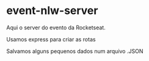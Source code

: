 # event-nlw-server

Aqui o server do evento da Rocketseat.

Usamos express para criar as rotas

Salvamos alguns pequenos dados num arquivo .JSON
